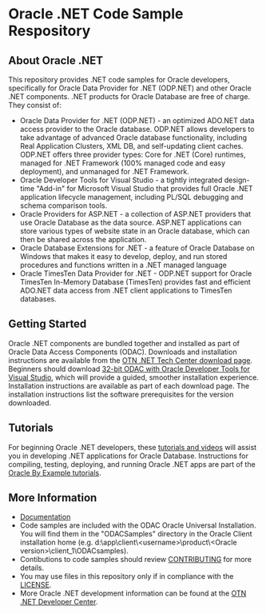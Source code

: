 <!-- Note: The Oracle .NET Code Sample Repository has moved to this <a href="https://github.com/oracle/oracle-db-examples/tree/master/dotnet">new location</a>. -->

<H1>Oracle .NET Code Sample Respository</H1>
<H2>About Oracle .NET</H2>
This repository provides .NET code samples for Oracle developers, specifically for Oracle Data Provider for .NET (ODP.NET)
and other Oracle .NET components. .NET products for Oracle Database are free of charge. They consist of:

<ul>
<li>Oracle Data Provider for .NET (ODP.NET) - an optimized ADO.NET data access provider to the Oracle database. ODP.NET allows developers to take advantage of advanced Oracle database functionality, including Real Application Clusters, XML DB, and self-updating client caches. ODP.NET offers three provider types: Core for .NET (Core) runtimes, managed for .NET Framework (100% managed code and easy deployment), and unmanaged for .NET Framework.</li>
<li>Oracle Developer Tools for Visual Studio - a tightly integrated design-time "Add-in" for Microsoft Visual Studio that provides full Oracle .NET application lifecycle management, including PL/SQL debugging and schema comparison tools.</li>
<li>Oracle Providers for ASP.NET - a collection of ASP.NET providers that use Oracle Database as the data source. ASP.NET applications can store various types of website state in an Oracle database, which can then be shared across the application.</li>
<li>Oracle Database Extensions for .NET - a feature of Oracle Database on Windows that makes it easy to develop, deploy, and run stored procedures and functions written in a .NET managed language</li>
<li>Oracle TimesTen Data Provider for .NET - ODP.NET support for Oracle TimesTen In-Memory Database (TimesTen) provides fast and efficient ADO.NET data access from .NET client applications to TimesTen databases.</li>
</ul>
<H2>Getting Started</H2>
Oracle .NET components are bundled together and installed as part of Oracle Data Access Components (ODAC). Downloads and installation instructions are available from the <a href="http://www.oracle.com/technetwork/topics/dotnet/downloads/index.html">OTN .NET Tech Center download page</a>. Beginners should download <a href="http://www.oracle.com/technetwork/topics/dotnet/utilsoft-086879.html">32-bit ODAC with Oracle Developer Tools for Visual Studio</a>, which will provide a guided, smoother installation experience. Installation instructions are available as part of each download page. The installation instructions list the software prerequisites for the version downloaded.

<H2>Tutorials</H2>
For beginning Oracle .NET developers, these <a href="http://www.oracle.com/technetwork/topics/dotnet/for-beginners/index.html">tutorials and videos</a> will assist you in developing .NET applications for Oracle Database. Instructions for compiling, testing, deploying, and running Oracle .NET apps are part of the  <a href="https://apex.oracle.com/pls/apex/f?p=44785:24:0::NO::P24_CONTENT_ID,P24_PREV_PAGE:10117,1">Oracle By Example tutorials</a>.

<H2>More Information</H2>
<ul>
<li><a href="https://docs.oracle.com/en/database/oracle/oracle-data-access-components/19.3/">Documentation</a></li>
<li>Code samples are included with the ODAC Oracle Universal Installation. You will find them in the "ODACSamples" directory in the Oracle Client installation home (e.g. d:\app\client\&lt;username&gt;\product\&lt;Oracle version&gt;\client_1\ODACsamples).</li>
<li>Contibutions to code samples should review <a href="CONTRIBUTING.md">CONTRIBUTING</a> for more details.</li>
<li>You may use files in this repository only if in compliance with the <a href="LICENSE">LICENSE</a>.</li>
<li>More Oracle .NET development information can be found at the <a href="http://otn.oracle.com/dotnet">OTN .NET Developer Center</a>.</li>
</ul>

